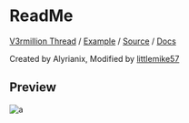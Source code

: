 # ReadMe
[V3rmillion Thread](https://v3rmillion.net/showthread.php?tid=1210665) / [Example](https://github.com/GhostDuckyy/UI-Libraries/blob/main/ImGui/Iris/Example.lua) / [Source](https://github.com/GhostDuckyy/UI-Libraries/blob/main/ImGui/Iris/source.lua) / [Docs](https://github.com/Michael-48/Iris/blob/main/docs/creatingCustomWidgets.md)

Created by Alyrianix, Modified by [littlemike57](https://v3rmillion.net/member.php?action=profile&uid=3099053)
## Preview
![a](https://external-content.duckduckgo.com/iu/?u=https%3A%2F%2Fi.imgur.com%2FCFTDLIq.png)

